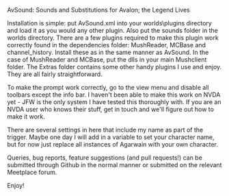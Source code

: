 AvSound: Sounds and Substitutions for Avalon; the Legend Lives

Installation is simple: put AvSound.xml into your worlds\plugins directory and load it as you would any other plugin. Also put the sounds folder in the worlds directory.
There are a few plugins required to make this plugin work correctly found in the dependencies folder: MushReader, MCBase and channel_history.
Install these as in the same manner as AvSound. In the case of MushReader and MCBase, put the dlls in your main Mushclient folder.
The Extras folder contains some other handy plugins I use and enjoy. They are all fairly straightforward.

To make the prompt work correctly, go to the view menu and disable all toolbars except the info bar. I haven't been able to make this work on NVDA yet - JFW is the only system I have tested this thoroughly with. If you are an NVDA user who knows their stuff, get in touch and we'll figure out how to make it work.

There are several settings in here that include my name as part of the trigger. Maybe one day I will add in a variable to set your character name, but for now just replace all instances of Agarwain with your own character.

Queries, bug reports, feature suggestions (and pull requests!) can be submitted through Github in the normal manner or submitted on the relevant Meetplace forum.

Enjoy!